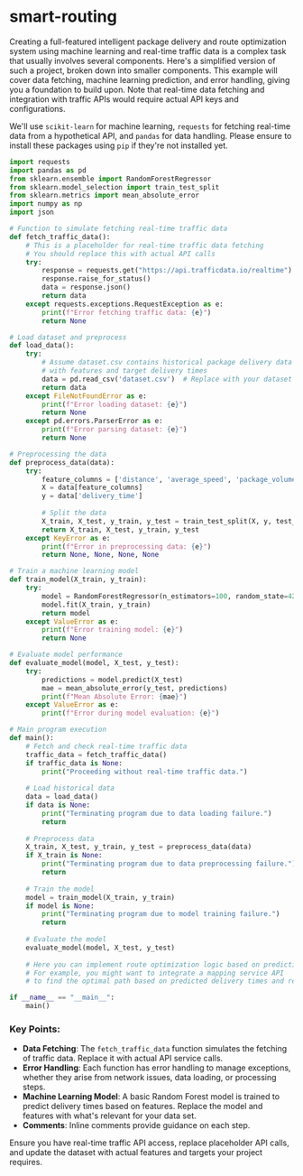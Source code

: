 # smart-routing

Creating a full-featured intelligent package delivery and route optimization system using machine learning and real-time traffic data is a complex task that usually involves several components. Here's a simplified version of such a project, broken down into smaller components. This example will cover data fetching, machine learning prediction, and error handling, giving you a foundation to build upon. Note that real-time data fetching and integration with traffic APIs would require actual API keys and configurations.

We'll use `scikit-learn` for machine learning, `requests` for fetching real-time data from a hypothetical API, and `pandas` for data handling. Please ensure to install these packages using `pip` if they're not installed yet.

```python
import requests
import pandas as pd
from sklearn.ensemble import RandomForestRegressor
from sklearn.model_selection import train_test_split
from sklearn.metrics import mean_absolute_error
import numpy as np
import json

# Function to simulate fetching real-time traffic data
def fetch_traffic_data():
    # This is a placeholder for real-time traffic data fetching
    # You should replace this with actual API calls
    try:
        response = requests.get("https://api.trafficdata.io/realtime")  # Replace with real API
        response.raise_for_status()
        data = response.json()
        return data
    except requests.exceptions.RequestException as e:
        print(f"Error fetching traffic data: {e}")
        return None

# Load dataset and preprocess
def load_data():
    try:
        # Assume dataset.csv contains historical package delivery data
        # with features and target delivery times
        data = pd.read_csv('dataset.csv')  # Replace with your dataset
        return data
    except FileNotFoundError as e:
        print(f"Error loading dataset: {e}")
        return None
    except pd.errors.ParserError as e:
        print(f"Error parsing dataset: {e}")
        return None

# Preprocessing the data
def preprocess_data(data):
    try:
        feature_columns = ['distance', 'average_speed', 'package_volume']  # Example features
        X = data[feature_columns]
        y = data['delivery_time']
        
        # Split the data
        X_train, X_test, y_train, y_test = train_test_split(X, y, test_size=0.2, random_state=42)
        return X_train, X_test, y_train, y_test
    except KeyError as e:
        print(f"Error in preprocessing data: {e}")
        return None, None, None, None

# Train a machine learning model
def train_model(X_train, y_train):
    try:
        model = RandomForestRegressor(n_estimators=100, random_state=42)
        model.fit(X_train, y_train)
        return model
    except ValueError as e:
        print(f"Error training model: {e}")
        return None

# Evaluate model performance
def evaluate_model(model, X_test, y_test):
    try:
        predictions = model.predict(X_test)
        mae = mean_absolute_error(y_test, predictions)
        print(f"Mean Absolute Error: {mae}")
    except ValueError as e:
        print(f"Error during model evaluation: {e}")

# Main program execution
def main():
    # Fetch and check real-time traffic data
    traffic_data = fetch_traffic_data()
    if traffic_data is None:
        print("Proceeding without real-time traffic data.")
    
    # Load historical data
    data = load_data()
    if data is None:
        print("Terminating program due to data loading failure.")
        return
    
    # Preprocess data
    X_train, X_test, y_train, y_test = preprocess_data(data)
    if X_train is None:
        print("Terminating program due to data preprocessing failure.")
        return
    
    # Train the model
    model = train_model(X_train, y_train)
    if model is None:
        print("Terminating program due to model training failure.")
        return
    
    # Evaluate the model
    evaluate_model(model, X_test, y_test)
    
    # Here you can implement route optimization logic based on predictions
    # For example, you might want to integrate a mapping service API
    # to find the optimal path based on predicted delivery times and real-time data

if __name__ == "__main__":
    main()
```

### Key Points:
- **Data Fetching**: The `fetch_traffic_data` function simulates the fetching of traffic data. Replace it with actual API service calls.
- **Error Handling**: Each function has error handling to manage exceptions, whether they arise from network issues, data loading, or processing steps.
- **Machine Learning Model**: A basic Random Forest model is trained to predict delivery times based on features. Replace the model and features with what's relevant for your data set.
- **Comments**: Inline comments provide guidance on each step.

Ensure you have real-time traffic API access, replace placeholder API calls, and update the dataset with actual features and targets your project requires.